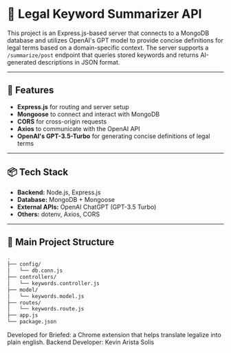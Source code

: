 # 🧠 Legal Keyword Summarizer API

This project is an Express.js-based server that connects to a MongoDB database and utilizes OpenAI's GPT model to provide concise definitions for legal terms based on a domain-specific context. The server supports a `/summarize/post` endpoint that queries stored keywords and returns AI-generated descriptions in JSON format.

---

## 🚀 Features

- **Express.js** for routing and server setup
- **Mongoose** to connect and interact with MongoDB
- **CORS** for cross-origin requests
- **Axios** to communicate with the OpenAI API
- **OpenAI's GPT-3.5-Turbo** for generating concise definitions of legal terms

---

## 📦 Tech Stack

- **Backend:** Node.js, Express.js
- **Database:** MongoDB + Mongoose
- **External APIs:** OpenAI ChatGPT (GPT-3.5 Turbo)
- **Others:** dotenv, Axios, CORS

---

## 📁 Main Project Structure

```bash
.
├── config/
│   └── db.conn.js
├── controllers/
│   └── keywords.controller.js
├── model/
│   └── keywords.model.js
├── routes/
│   └── keywords.route.js
├── app.js
└── package.json
```

Developed for Briefed: a Chrome extension that helps translate legalize into plain english.
Backend Developer: Kevin Arista Solis
